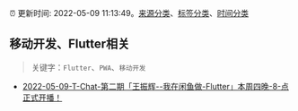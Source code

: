 :alarm_clock: 更新时间: 2022-05-09 11:13:49。[来源分类](../README.md)、[标签分类](../TAGS.md)、[时间分类](../TIMELINE.md)

## 移动开发、Flutter相关


> 关键字：`Flutter`、`PWA`、`移动开发`



- [2022-05-09-T-Chat-第二期「王振辉--我在闲鱼做-Flutter」本周四晚-8-点正式开播！](https://www.v2ex.com/t/851816) 